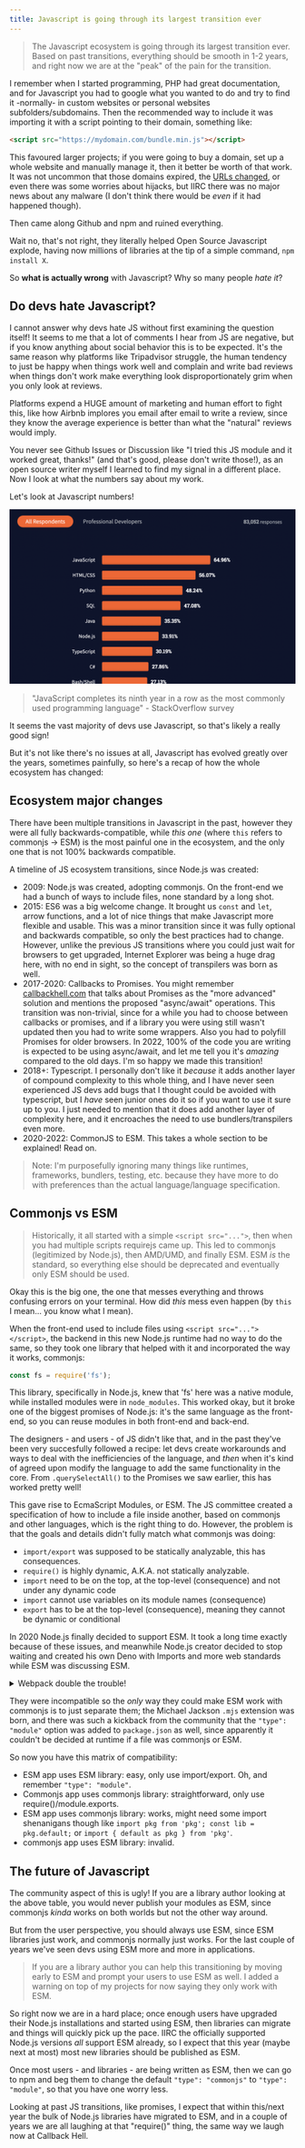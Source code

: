```yaml
---
title: Javascript is going through its largest transition ever
---
```


> The Javascript ecosystem is going through its largest transition ever. Based on past transitions, everything should be smooth in 1-2 years, and right now we are at the "peak" of the pain for the transition.

I remember when I started programming, PHP had great documentation, and for Javascript you had to google what you wanted to do and try to find it -normally- in custom websites or personal websites subfolders/subdomains. Then the recommended way to include it was importing it with a script pointing to their domain, something like:

```html
<script src="https://mydomain.com/bundle.min.js"></script>
```

This favoured larger projects; if you were going to buy a domain, set up a whole website and manually manage it, then it better be worth of that work. It was not uncommon that those domains expired, the [URLs changed](https://www.w3.org/Provider/Style/URI), or even there was some worries about hijacks, but IIRC there was no major news about any malware (I don't think there would be _even_ if it had happened though).

Then came along Github and npm and ruined everything.

Wait no, <span title="That was SourceForge">that's not right</span>, they literally helped Open Source Javascript explode, having now millions of libraries at the tip of a simple command, `npm install X`.

So **what is actually wrong** with Javascript? Why so many people *hate it*?

## Do devs hate Javascript?

I cannot answer why devs hate JS without first examining the question itself! It seems to me that a lot of comments I hear from JS are negative, but if you know anything about social behavior this is to be expected. It's the same reason why platforms like Tripadvisor struggle, the human tendency to just be happy when things work well and complain and write bad reviews when things don't work make everything look disproportionately grim when you only look at reviews.

Platforms expend a HUGE amount of marketing and human effort to fight this, like how Airbnb implores you email after email to write a review, since they know the average experience is better than what the "natural" reviews would imply.

You never see Github Issues or Discussion like "I tried this JS module and it worked great, thanks!" (and that's good, please don't write those!), as an open source writer myself I learned to find my signal in a different place. Now I look at what the numbers say about my work.

Let's look at Javascript numbers!

![StackOverflow Survey](/blog/javascript-is-transitioning/so-survey.png)

> "JavaScript completes its ninth year in a row as the most commonly used programming language" - StackOverflow survey

It seems the vast majority of devs use Javascript, so that's likely a really good sign!

But it's not like there's no issues at all, Javascript has evolved greatly over the years, sometimes painfully, so here's a recap of how the whole ecosystem has changed:

## Ecosystem major changes

There have been multiple transitions in Javascript in the past, however they were all fully backwards-compatible, while *this one* (where `this` refers to commonjs → ESM) is the most painful one in the ecosystem, and the only one that is not 100% backwards compatible.

A timeline of JS ecosystem transitions, since Node.js was created:

- 2009: Node.js was created, adopting commonjs. On the front-end we had a bunch of ways to include files, none standard by a long shot.
- 2015: ES6 was a big welcome change. It brought us `const` and `let`, arrow functions, and a lot of nice things that make Javascript more flexible and usable. This was a minor transition since it was fully optional and backwards compatible, so only the best practices had to change. However, unlike the previous JS transitions where you could just wait for browsers to get upgraded, Internet Explorer was being a huge drag here, with no end in sight, so the concept of transpilers was born as well.
- 2017-2020: Callbacks to Promises. You might remember [callbackhell.com](http://callbackhell.com/) that talks about Promises as the "more advanced" solution and mentions the proposed "async/await" operations. This transition was non-trivial, since for a while you had to choose between callbacks or promises, and if a library you were using still wasn't updated then you had to write some wrappers. Also you had to polyfill Promises for older browsers. In 2022, 100% of the code you are writing is expected to be using async/await, and let me tell you it's _amazing_ compared to the old days. I'm so happy we made this transition!
- 2018+: Typescript. I personally don't like it *because* it adds another layer of compound complexity to this whole thing, and I have never seen experienced JS devs add bugs that I thought could be avoided with typescript, but I _have_ seen junior ones do it so if you want to use it sure up to you. I just needed to mention that it does add another layer of complexity here, and it encroaches the need to use bundlers/transpilers even more.
- 2020-2022: CommonJS to ESM. This takes a whole section to be explained! Read on.

> Note: I'm purposefully ignoring many things like runtimes, frameworks, bundlers, testing, etc. because they have more to do with preferences than the actual language/language specification.

## Commonjs vs ESM

> Historically, it all started with a simple `<script src="...">`, then when you had multiple scripts requirejs came up. This led to commonjs (legitimized by Node.js), then AMD/UMD, and finally ESM. ESM _is_ the standard, so everything else should be deprecated and eventually only ESM should be used.

Okay this is the big one, the one that messes everything and throws confusing errors on your terminal. How did _this_ mess even happen (by `this` I mean... you know what I mean).

When the front-end used to include files using `<script src="..."></script>`, the backend in this new Node.js runtime had no way to do the same, so they took one library that helped with it and incorporated the way it works, commonjs:

```js
const fs = require('fs');
```

This library, specifically in Node.js, knew that 'fs' here was a native module, while installed modules were in `node_modules`. This worked okay, but it broke one of the biggest promises of Node.js: it's the same language as the front-end, so you can reuse modules in both front-end and back-end.

The designers - and users - of JS didn't like that, and in the past they've been very succesfully followed a recipe: let devs create workarounds and ways to deal with the inefficiencies of the language, and _then_ when it's kind of agreed upon modify the language to add the same functionality in the core. From `.querySelectAll()` to the Promises we saw earlier, this has worked pretty well!

This gave rise to EcmaScript Modules, or ESM. The JS committee created a specification of how to include a file inside another, based on commonjs and other languages, which is the right thing to do. However, the problem is that the goals and details didn't fully match what commonjs was doing:

- `import/export` was supposed to be statically analyzable, this has consequences.
- `require()` is highly dynamic, A.K.A. not statically analyzable.
- `import` need to be on the top, at the top-level (consequence) and not under any dynamic code
- `import` cannot use variables on its module names (consequence)
- `export` has to be at the top-level (consequence), meaning they cannot be dynamic or conditional

In 2020 Node.js finally decided to support ESM. It took a long time exactly because of these issues, and meanwhile Node.js creator decided to stop waiting and created his own Deno with Imports and more web standards while ESM was discussing ESM.

<details>
  <summary>Webpack double the trouble!</summary>
  <p>React and Webpack DID adopt the new ESM early on, since it was better than require() for React world and that was transpiled anyway, however what they did is translate <code>import</code> to <code>require</code> straight away, which is <strong>not</strong> compatible with the ESM specification! Talk about fragmentation...</p>
</details>

They were incompatible so the *only* way they could make ESM work with commonjs is to just separate them; the Michael Jackson `.mjs` extension was born, and there was such a kickback from the community that the `"type": "module"` option was added to `package.json` as well, since apparently it couldn't be decided at runtime if a file was commonjs or ESM.

So now you have this matrix of compatibility:

- ESM app uses ESM library: easy, only use import/export. Oh, and remember `"type": "module"`.
- Commonjs app uses commonjs library: straightforward, only use require()/module.exports.
- ESM app uses commonjs library: works, might need some import shenanigans though like `import pkg from 'pkg'; const lib = pkg.default;` or `import { default as pkg } from 'pkg'`.
- commonjs app uses ESM library: invalid.

## The future of Javascript

The community aspect of this is ugly! If you are a library author looking at the above table, you would never publish your modules as ESM, since commonjs _kinda_ works on both worlds but not the other way around.

But from the user perspective, you should always use ESM, since ESM libraries just work, and commonjs normally just works. For the last couple of years we've seen devs using ESM more and more in applications.

> If you are a library author you can help this transitioning by moving early to ESM and prompt your users to use ESM as well. I added a warning on top of my projects for now saying they only work with ESM.

So right now we are in a hard place; once enough users have upgraded their Node.js installations and started using ESM, then libraries can migrate and things will quickly pick up the pace. IIRC the officially supported Node.js versions _all_ support ESM already, so I expect that this year (maybe next at most) most new libraries should be published as ESM.

Once most users - and libraries - are being written as ESM, then we can go to npm and beg them to change the default `"type": "commonjs"` to `"type": "module"`, so that you have one worry less.

Looking at past JS transitions, like promises, I expect that within this/next year the bulk of Node.js libraries have migrated to ESM, and in a couple of years we are all laughing at that "require()" thing, the same way we laugh now at Callback Hell.
